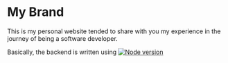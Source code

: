 # My Brand

This is my personal website tended to share with you my experience in the journey of being a software developer.

Basically, the backend is written using [![Node version](https://img.shields.io/node/v/v6.12.0.svg?style=flat)](http://nodejs.org/download/)
